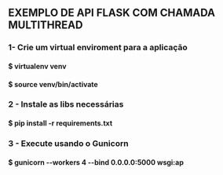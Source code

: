 ## EXEMPLO DE API FLASK COM CHAMADA MULTITHREAD

### 1- Crie um virtual enviroment para a aplicação
#### $ virtualenv venv
#### $ source venv/bin/activate 
### 2 - Instale as libs necessárias
#### $ pip install -r requirements.txt 
### 3 - Execute usando o Gunicorn
#### $ gunicorn --workers 4 --bind 0.0.0.0:5000 wsgi:ap